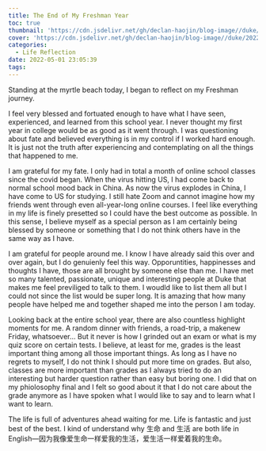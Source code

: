 ```yaml
---
title: The End of My Freshman Year
toc: true
thumbnail: 'https://cdn.jsdelivr.net/gh/declan-haojin/blog-image//duke/20220502001556.png'
cover: 'https://cdn.jsdelivr.net/gh/declan-haojin/blog-image//duke/20220502001556.png'
categories:
  - Life Reflection
date: 2022-05-01 23:05:39
tags:
---
```


Standing at the myrtle beach today, I began to reflect on my Freshman journey. 

<!--more-->

I feel very blessed and fortuated enough to have what I have seen, experienced, and learned from this school year. I never thought my first year in college would be as good as it went through. I was questioning about fate and believed everything is in my control if I worked hard enough. It is just not the truth after experiencing and contemplating on all the things that happened to me. 

I am grateful for my fate. I only had in total a month of online school classes since the covid began. When the virus hitting US, I had come back to normal school mood back in China. As now the virus explodes in China, I have come to US for studying. I still hate Zoom and cannot imagine how my friends went through even all-year-long online courses. I feel like everything in my life is finely presetted so I could have the best outcome as possible. In this sense, I believe myself as a special person as I am certainly being blessed by someone or something that I do not think others have in the same way as I have.

I am grateful for people around me. I know I have already said this over and over again, but I do genuienly feel this way. Opporuntities, happinesses and thoughts I have, those are all brought by someone else than me. I have met so many talented, passionate, unique and interesting people at Duke that makes me feel previliged to talk to them. I woudld like to list them all but I could not since the list would be super long. It is amazing that how many people have helped me and together shaped me into the person I am today.

Looking back at the entire school year, there are also countless highlight moments for me. A random dinner with friends, a road-trip, a makenew Friday, whatsoever... But it never is how I grinded out an exam or what is my quiz score on certain tests. I believe, at least for me, grades is the least important thing among all those important things. As long as I have no regrets to myself, I do not think I should put more time on grades. But also, classes are more important than grades as I always tried to do an interesting but harder question rather than easy but boring one. I did that on my phiolosophy final and I felt so good about it that I do not care about the grade anymore as I have spoken what I would like to say and to learn what I want to learn.

The life is full of adventures ahead waiting for me. Life is fantastic and just best of the best. I kind of understand why 生命 and 生活 are both life in English—因为我像爱生命一样爱我的生活，爱生活一样爱着我的生命。
